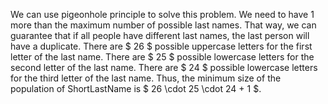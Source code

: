 We can use pigeonhole principle to solve this problem.
We need to have 1 more than the maximum number of possible last names.
That way, we can guarantee that if all people have different last names, the last person will have a duplicate.
There are $ 26 $ possible uppercase letters for the first letter of the last name.
There are $ 25 $ possible lowercase letters for the second letter of the last name.
There are $ 24 $ possible lowercase letters for the third letter of the last name.
Thus, the minimum size of the population of ShortLastName is $ 26 \cdot 25 \cdot 24 + 1 $.
